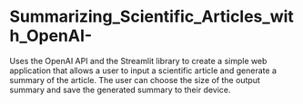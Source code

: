 # Summarizing_Scientific_Articles_with_OpenAI-
Uses the OpenAI API and the Streamlit library to create a simple web application that allows a user to input a scientific article and generate a summary of the article. The user can choose the size of the output summary and save the generated summary to their device.
